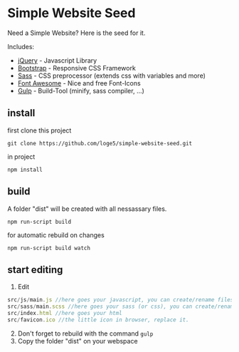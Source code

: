 # Simple Website Seed

Need a Simple Website? Here is the seed for it.

Includes: 

- [jQuery](https://jquery.com/) - Javascript Library
- [Bootstrap](http://getbootstrap.com/) - Responsive CSS Framework
- [Sass](sass-lang.com) - CSS preprocessor (extends css with variables and more)
- [Font Awesome](http://fontawesome.io/) - Nice and free Font-Icons
- [Gulp](http://gulpjs.com/) - Build-Tool (minify, sass compiler, ...)

## install
first clone this project

```
git clone https://github.com/loge5/simple-website-seed.git
```

in project
```
npm install
```

## build

A folder "dist" will be created with all nessassary files.

```
npm run-script build
```

for automatic rebuild on changes
```
npm run-script build watch
```

## start editing
1. Edit
```javascript
src/js/main.js //here goes your javascript, you can create/rename files as your wish
src/sass/main.scss //here goes your sass (or css), you can create/rename files as your wish
src/index.html //here goes your html
src/favicon.ico //the little icon in browser, replace it.
```
2. Don't forget to rebuild with the command `gulp`
3. Copy the folder "dist" on your webspace
